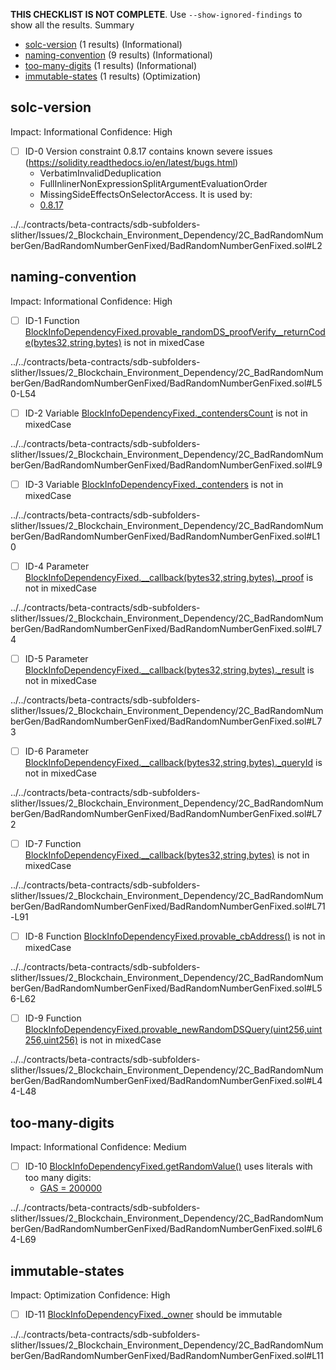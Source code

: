 **THIS CHECKLIST IS NOT COMPLETE**. Use `--show-ignored-findings` to show all the results.
Summary
 - [solc-version](#solc-version) (1 results) (Informational)
 - [naming-convention](#naming-convention) (9 results) (Informational)
 - [too-many-digits](#too-many-digits) (1 results) (Informational)
 - [immutable-states](#immutable-states) (1 results) (Optimization)
## solc-version
Impact: Informational
Confidence: High
 - [ ] ID-0
Version constraint 0.8.17 contains known severe issues (https://solidity.readthedocs.io/en/latest/bugs.html)
	- VerbatimInvalidDeduplication
	- FullInlinerNonExpressionSplitArgumentEvaluationOrder
	- MissingSideEffectsOnSelectorAccess.
It is used by:
	- [0.8.17](../../contracts/beta-contracts/sdb-subfolders-slither/Issues/2_Blockchain_Environment_Dependency/2C_BadRandomNumberGen/BadRandomNumberGenFixed/BadRandomNumberGenFixed.sol#L2)

../../contracts/beta-contracts/sdb-subfolders-slither/Issues/2_Blockchain_Environment_Dependency/2C_BadRandomNumberGen/BadRandomNumberGenFixed/BadRandomNumberGenFixed.sol#L2


## naming-convention
Impact: Informational
Confidence: High
 - [ ] ID-1
Function [BlockInfoDependencyFixed.provable_randomDS_proofVerify__returnCode(bytes32,string,bytes)](../../contracts/beta-contracts/sdb-subfolders-slither/Issues/2_Blockchain_Environment_Dependency/2C_BadRandomNumberGen/BadRandomNumberGenFixed/BadRandomNumberGenFixed.sol#L50-L54) is not in mixedCase

../../contracts/beta-contracts/sdb-subfolders-slither/Issues/2_Blockchain_Environment_Dependency/2C_BadRandomNumberGen/BadRandomNumberGenFixed/BadRandomNumberGenFixed.sol#L50-L54


 - [ ] ID-2
Variable [BlockInfoDependencyFixed._contendersCount](../../contracts/beta-contracts/sdb-subfolders-slither/Issues/2_Blockchain_Environment_Dependency/2C_BadRandomNumberGen/BadRandomNumberGenFixed/BadRandomNumberGenFixed.sol#L9) is not in mixedCase

../../contracts/beta-contracts/sdb-subfolders-slither/Issues/2_Blockchain_Environment_Dependency/2C_BadRandomNumberGen/BadRandomNumberGenFixed/BadRandomNumberGenFixed.sol#L9


 - [ ] ID-3
Variable [BlockInfoDependencyFixed._contenders](../../contracts/beta-contracts/sdb-subfolders-slither/Issues/2_Blockchain_Environment_Dependency/2C_BadRandomNumberGen/BadRandomNumberGenFixed/BadRandomNumberGenFixed.sol#L10) is not in mixedCase

../../contracts/beta-contracts/sdb-subfolders-slither/Issues/2_Blockchain_Environment_Dependency/2C_BadRandomNumberGen/BadRandomNumberGenFixed/BadRandomNumberGenFixed.sol#L10


 - [ ] ID-4
Parameter [BlockInfoDependencyFixed.__callback(bytes32,string,bytes)._proof](../../contracts/beta-contracts/sdb-subfolders-slither/Issues/2_Blockchain_Environment_Dependency/2C_BadRandomNumberGen/BadRandomNumberGenFixed/BadRandomNumberGenFixed.sol#L74) is not in mixedCase

../../contracts/beta-contracts/sdb-subfolders-slither/Issues/2_Blockchain_Environment_Dependency/2C_BadRandomNumberGen/BadRandomNumberGenFixed/BadRandomNumberGenFixed.sol#L74


 - [ ] ID-5
Parameter [BlockInfoDependencyFixed.__callback(bytes32,string,bytes)._result](../../contracts/beta-contracts/sdb-subfolders-slither/Issues/2_Blockchain_Environment_Dependency/2C_BadRandomNumberGen/BadRandomNumberGenFixed/BadRandomNumberGenFixed.sol#L73) is not in mixedCase

../../contracts/beta-contracts/sdb-subfolders-slither/Issues/2_Blockchain_Environment_Dependency/2C_BadRandomNumberGen/BadRandomNumberGenFixed/BadRandomNumberGenFixed.sol#L73


 - [ ] ID-6
Parameter [BlockInfoDependencyFixed.__callback(bytes32,string,bytes)._queryId](../../contracts/beta-contracts/sdb-subfolders-slither/Issues/2_Blockchain_Environment_Dependency/2C_BadRandomNumberGen/BadRandomNumberGenFixed/BadRandomNumberGenFixed.sol#L72) is not in mixedCase

../../contracts/beta-contracts/sdb-subfolders-slither/Issues/2_Blockchain_Environment_Dependency/2C_BadRandomNumberGen/BadRandomNumberGenFixed/BadRandomNumberGenFixed.sol#L72


 - [ ] ID-7
Function [BlockInfoDependencyFixed.__callback(bytes32,string,bytes)](../../contracts/beta-contracts/sdb-subfolders-slither/Issues/2_Blockchain_Environment_Dependency/2C_BadRandomNumberGen/BadRandomNumberGenFixed/BadRandomNumberGenFixed.sol#L71-L91) is not in mixedCase

../../contracts/beta-contracts/sdb-subfolders-slither/Issues/2_Blockchain_Environment_Dependency/2C_BadRandomNumberGen/BadRandomNumberGenFixed/BadRandomNumberGenFixed.sol#L71-L91


 - [ ] ID-8
Function [BlockInfoDependencyFixed.provable_cbAddress()](../../contracts/beta-contracts/sdb-subfolders-slither/Issues/2_Blockchain_Environment_Dependency/2C_BadRandomNumberGen/BadRandomNumberGenFixed/BadRandomNumberGenFixed.sol#L56-L62) is not in mixedCase

../../contracts/beta-contracts/sdb-subfolders-slither/Issues/2_Blockchain_Environment_Dependency/2C_BadRandomNumberGen/BadRandomNumberGenFixed/BadRandomNumberGenFixed.sol#L56-L62


 - [ ] ID-9
Function [BlockInfoDependencyFixed.provable_newRandomDSQuery(uint256,uint256,uint256)](../../contracts/beta-contracts/sdb-subfolders-slither/Issues/2_Blockchain_Environment_Dependency/2C_BadRandomNumberGen/BadRandomNumberGenFixed/BadRandomNumberGenFixed.sol#L44-L48) is not in mixedCase

../../contracts/beta-contracts/sdb-subfolders-slither/Issues/2_Blockchain_Environment_Dependency/2C_BadRandomNumberGen/BadRandomNumberGenFixed/BadRandomNumberGenFixed.sol#L44-L48


## too-many-digits
Impact: Informational
Confidence: Medium
 - [ ] ID-10
[BlockInfoDependencyFixed.getRandomValue()](../../contracts/beta-contracts/sdb-subfolders-slither/Issues/2_Blockchain_Environment_Dependency/2C_BadRandomNumberGen/BadRandomNumberGenFixed/BadRandomNumberGenFixed.sol#L64-L69) uses literals with too many digits:
	- [GAS = 200000](../../contracts/beta-contracts/sdb-subfolders-slither/Issues/2_Blockchain_Environment_Dependency/2C_BadRandomNumberGen/BadRandomNumberGenFixed/BadRandomNumberGenFixed.sol#L66)

../../contracts/beta-contracts/sdb-subfolders-slither/Issues/2_Blockchain_Environment_Dependency/2C_BadRandomNumberGen/BadRandomNumberGenFixed/BadRandomNumberGenFixed.sol#L64-L69


## immutable-states
Impact: Optimization
Confidence: High
 - [ ] ID-11
[BlockInfoDependencyFixed._owner](../../contracts/beta-contracts/sdb-subfolders-slither/Issues/2_Blockchain_Environment_Dependency/2C_BadRandomNumberGen/BadRandomNumberGenFixed/BadRandomNumberGenFixed.sol#L11) should be immutable 

../../contracts/beta-contracts/sdb-subfolders-slither/Issues/2_Blockchain_Environment_Dependency/2C_BadRandomNumberGen/BadRandomNumberGenFixed/BadRandomNumberGenFixed.sol#L11



